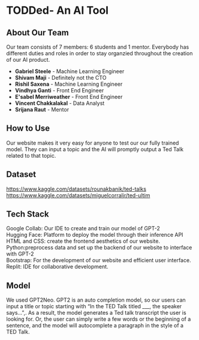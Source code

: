 # TODDed- An AI Tool
## About Our Team

Our team consists of 7 members: 6 students and 1 mentor. Everybody has different duties and roles in order to stay organzied throughout the creation of our AI product. 

 - **Gabriel Steele** - Machine Learning Engineer
 - **Shivam Maji** - Definitely not the CTO
 - **Rishil Saxena** - Machine Learning Engineer
 - **Vindhya Ganti** - Front End Engineer
 - **E'sabel Merriweather** - Front End Engineer
 - **Vincent Chakkalakal** - Data Analyst
 - **Srijana Raut** - Mentor

## How to Use

Our website makes it very easy for anyone to test our our fully trained model. They can input a topic and the AI will promptly output a Ted Talk related to that topic. 

## Dataset
https://www.kaggle.com/datasets/rounakbanik/ted-talks
https://www.kaggle.com/datasets/miguelcorraljr/ted-ultim

## Tech Stack
Google Collab: Our IDE to create and train our model of GPT-2  
Hugging Face: Platform to deploy the model through their inference API  
HTML and CSS: create the frontend aesthetics of our website.  
Python:preprocess data and set up the backend of our website to interface with GPT-2  
Bootstrap: For the development of our website and efficient user interface.  
Replit: IDE for collaborative development.  

## Model
We used GPT2Neo. GPT2 is an auto completion model, so our users can input a title or topic starting with “In the TED Talk titled ___, the speaker says…”,. As a result, the model generates a Ted talk transcript the user is looking for. Or, the user can simply write a few words or the beginning of a sentence, and the model will autocomplete a paragraph in the style of a TED Talk.




